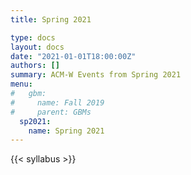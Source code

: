 ```yaml
---
title: Spring 2021

type: docs
layout: docs
date: "2021-01-01T18:00:00Z"
authors: []
summary: ACM-W Events from Spring 2021
menu:
#   gbm:
#     name: Fall 2019
#     parent: GBMs
  sp2021:
    name: Spring 2021
---
```


{{< syllabus >}}